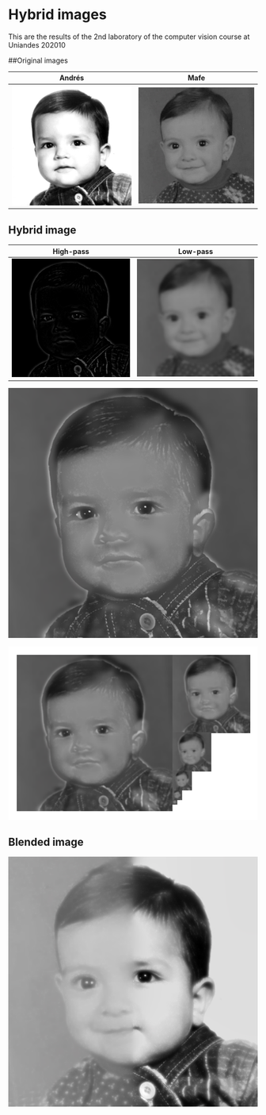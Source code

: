# Hybrid images

This are the results of the 2nd laboratory of the computer vision course at Uniandes 202010

##Original images

Andrés                |  Mafe
:--------------------:|:-------------------:
![](img/andres_bebe.jpg)   |  ![](img/mafe_bebe.jpg)

## Hybrid image

High-pass             |  Low-pass
:--------------------:|:-------------------:
![](results/highpass.png)   |  ![](results/lowpass.png)


![](results/hybrid.png)

![](results/pyramid.png)

## Blended image

![](results/blended.png)
